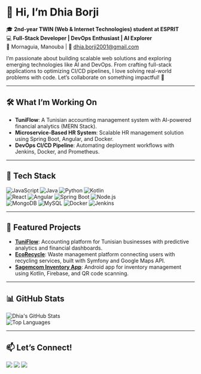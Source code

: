 # 👋 Hi, I’m Dhia Borji

🎓 **2nd-year TWIN (Web & Internet Technologies) student at ESPRIT**  
💻 **Full-Stack Developer | DevOps Enthusiast | AI Explorer**  
📍 Mornaguia, Manouba | 📧 dhia.borji2001@gmail.com  

I’m passionate about building scalable web solutions and exploring emerging technologies like AI and DevOps. From crafting full-stack applications to optimizing CI/CD pipelines, I love solving real-world problems with code. Let’s collaborate on something impactful! 🚀

---

## 🛠️ What I’m Working On
- **TuniFlow**: A Tunisian accounting management system with AI-powered financial analytics (MERN Stack).  
- **Microservice-Based HR System**: Scalable HR management solution using Spring Boot, Angular, and Docker.  
- **DevOps CI/CD Pipeline**: Automating deployment workflows with Jenkins, Docker, and Prometheus.  

---

## 🧰 Tech Stack
![JavaScript](https://img.shields.io/badge/-JavaScript-F7DF1E?logo=javascript&logoColor=black) ![Java](https://img.shields.io/badge/-Java-007396?logo=java) ![Python](https://img.shields.io/badge/-Python-3776AB?logo=python) ![Kotlin](https://img.shields.io/badge/-Kotlin-0095D5?logo=kotlin)  
![React](https://img.shields.io/badge/-React-61DAFB?logo=react) ![Angular](https://img.shields.io/badge/-Angular-DD0031?logo=angular) ![Spring Boot](https://img.shields.io/badge/-Spring%20Boot-6DB33F?logo=spring) ![Node.js](https://img.shields.io/badge/-Node.js-339933?logo=node.js)  
![MongoDB](https://img.shields.io/badge/-MongoDB-47A248?logo=mongodb) ![MySQL](https://img.shields.io/badge/-MySQL-4479A1?logo=mysql) ![Docker](https://img.shields.io/badge/-Docker-2496ED?logo=docker) ![Jenkins](https://img.shields.io/badge/-Jenkins-D24939?logo=jenkins)

---

## 🌟 Featured Projects
- **[TuniFlow](#)**: Accounting platform for Tunisian businesses with predictive analytics and financial dashboards.  
- **[EcoRecycle](#)**: Waste management platform connecting users with recycling services, built with Symfony and Google Maps API.  
- **[Sagemcom Inventory App](#)**: Android app for inventory management using Kotlin, Firebase, and QR code scanning.

---

## 📊 GitHub Stats
![Dhia's GitHub Stats](https://github-readme-stats.vercel.app/api?username=Dienbi&show_icons=true&theme=radical)  
![Top Languages](https://github-readme-stats.vercel.app/api/top-langs/?username=Dienbi&layout=compact&theme=radical)

---

## 📫 Let’s Connect!
[<img src="https://upload.wikimedia.org/wikipedia/commons/thumb/c/ca/LinkedIn_logo_initials.png/48px-LinkedIn_logo_initials.png"/>](https://www.linkedin.com/in/dhia-borji-85b116183/) [<img src="https://upload.wikimedia.org/wikipedia/commons/thumb/9/95/Instagram_logo_2022.svg/48px-Instagram_logo_2022.svg.png"/>](https://www.instagram.com/dhiaborji/) [<img src="https://upload.wikimedia.org/wikipedia/commons/thumb/8/82/Facebook_icon_%28black%29.svg/48px-Facebook_icon_%28black%29.svg.png"/>](https://www.facebook.com/profile.php?id=100005617759150)
